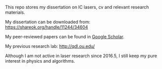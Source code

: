 This repo stores my dissertation on IC lasers, cv and relevant research materials. 

My dissertation can be downloaded from: https://shareok.org/handle/11244/34604

My peer-reviewed papers can be found in [Google Scholar](https://scholar.google.com/citations?user=bRYWd5AAAAAJ&hl=en). 

My previous research lab: http://qdl.ou.edu/

Although I am not active in laser research since 2016.5, I still keep my pure interest in physics and algorithms. 



 

 
